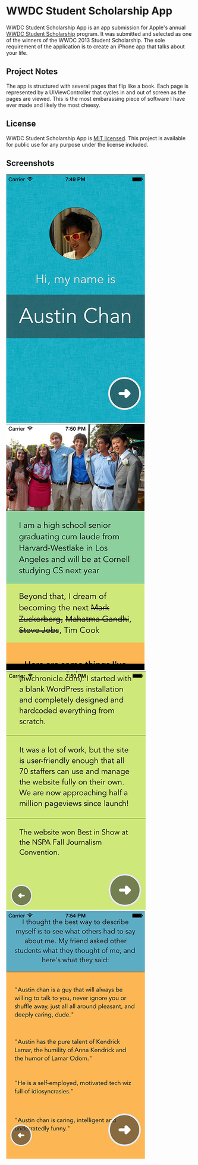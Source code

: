 # WWDC Student Scholarship App

WWDC Student Scholarship App is an app submission for Apple's annual [WWDC Student Scholarship](https://developer.apple.com/wwdc/scholarships/) program. It was submitted and selected as one of the winners of the WWDC 2013 Student Scholarship. The sole requirement of the application is to create an iPhone app that talks about your life.

## Project Notes

The app is structured with several pages that flip like a book. Each page is represented by a UIViewController that cycles in and out of screen as the pages are viewed. This is the most embarassing piece of software I have ever made and likely the most cheesy.

## License

WWDC Student Scholarship App is [MIT licensed](./LICENSE?raw=true). This project is available for public use for any purpose under the license included.

## Screenshots

![ScreenShot](./screenshots/v1.png)
![ScreenShot](./screenshots/v2.png)
![ScreenShot](./screenshots/v3.png)
![ScreenShot](./screenshots/v4.png)